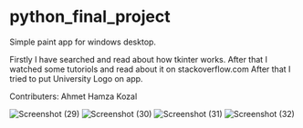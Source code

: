 # python_final_project
Simple paint app for windows desktop.

Firstly I have searched and read about how tkinter works.
After that I watched some tutoriols and read about it on stackoverflow.com
After that I tried to put University Logo on app.

Contributers:
Ahmet Hamza Kozal

![Screenshot (29)](https://user-images.githubusercontent.com/57260974/103025222-8df6fc80-457b-11eb-9992-cd019b0ef133.png)
![Screenshot (30)](https://user-images.githubusercontent.com/57260974/103025225-8e8f9300-457b-11eb-9a98-5e690d46df65.png)
![Screenshot (31)](https://user-images.githubusercontent.com/57260974/103025226-8f282980-457b-11eb-9ce0-18c8a007573f.png)
![Screenshot (32)](https://user-images.githubusercontent.com/57260974/103025227-8fc0c000-457b-11eb-955c-977088b8c4a9.png)

